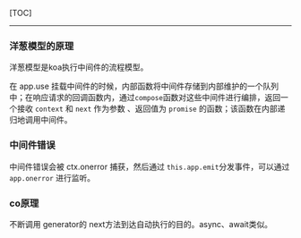 [TOC]

---

### 洋葱模型的原理

洋葱模型是koa执行中间件的流程模型。

在 app.use 挂载中间件的时候，内部函数将中间件存储到内部维护的一个队列中；在响应请求的回调函数内，通过`compose`函数对这些中间件进行编排，返回一个接收 `context` 和 `next` 作为参数 、返回值为 `promise` 的函数；该函数在内部递归地调用中间件。



 ### 中间件错误

中间件错误会被 ctx.onerror 捕获，然后通过 `this.app.emit`分发事件，可以通过 `app.onerror` 进行监听。



### co原理

不断调用 generator的 next方法到达自动执行的目的。async、await类似。



